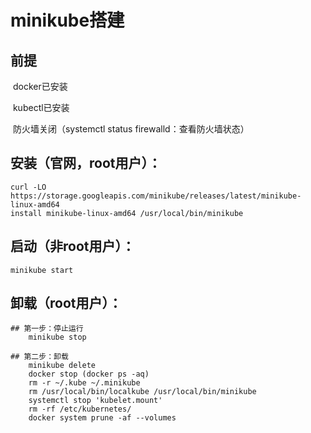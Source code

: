 # minikube搭建

## 前提

​		docker已安装

​		kubectl已安装

​		防火墙关闭（systemctl status firewalld：查看防火墙状态）

## 安装（官网，root用户）：

```shell
curl -LO https://storage.googleapis.com/minikube/releases/latest/minikube-linux-amd64
install minikube-linux-amd64 /usr/local/bin/minikube
```

##  启动（非root用户）：

```shell
minikube start
```

## 卸载（root用户）：

```shell
## 第一步：停止运行
	minikube stop
	
## 第二步：卸载
	minikube delete
	docker stop (docker ps -aq)
	rm -r ~/.kube ~/.minikube
	rm /usr/local/bin/localkube /usr/local/bin/minikube
	systemctl stop 'kubelet.mount'
	rm -rf /etc/kubernetes/
	docker system prune -af --volumes
```


